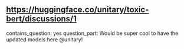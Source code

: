 ## https://huggingface.co/unitary/toxic-bert/discussions/1

contains_question: yes
question_part: Would be super cool to have the updated models here @unitary!